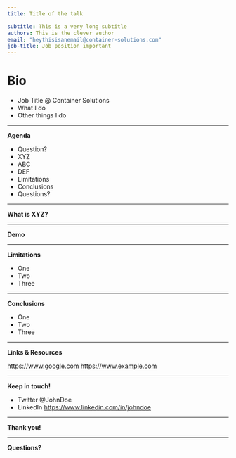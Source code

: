 ```yaml
---
title: Title of the talk

subtitle: This is a very long subtitle
authors: This is the clever author
email: "heythisisanemail@container-solutions.com"
job-title: Job position important
---
```


# Bio

* Job Title @ Container Solutions
* What I do
* Other things I do

---

**Agenda**

* Question?
* XYZ
* ABC
* DEF
* Limitations
* Conclusions
* Questions?

---

**What is XYZ?**

---

**Demo**

---

**Limitations**

* One
* Two
* Three

---

**Conclusions**

* One
* Two
* Three

---

**Links & Resources**

https://www.google.com
https://www.example.com

---

**Keep in touch!**

* Twitter @JohnDoe
* LinkedIn https://www.linkedin.com/in/johndoe

---

**Thank you!**

---

**Questions?**
